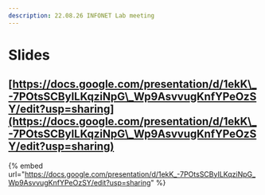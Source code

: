 ```yaml
---
description: 22.08.26 INFONET Lab meeting
---
```


# Slides

## [https://docs.google.com/presentation/d/1ekK\_-7POtsSCByILKqziNpG\_Wp9AsvvugKnfYPeOzSY/edit?usp=sharing](https://docs.google.com/presentation/d/1ekK\_-7POtsSCByILKqziNpG\_Wp9AsvvugKnfYPeOzSY/edit?usp=sharing)

{% embed url="https://docs.google.com/presentation/d/1ekK_-7POtsSCByILKqziNpG_Wp9AsvvugKnfYPeOzSY/edit?usp=sharing" %}
